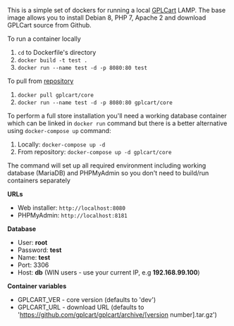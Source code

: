 This is a simple set of dockers for running a local <a href="https://github.com/gplcart/gplcart">GPLCart</a> LAMP. The base image allows you to install Debian 8, PHP 7, Apache 2 and download GPLCart source from Github.

To run a container locally

1. `cd` to Dockerfile's directory
2. `docker build -t test .`
3. `docker run --name test -d -p 8080:80 test`

To pull from [repository](https://hub.docker.com/r/gplcart/core)

1. `docker pull gplcart/core`
2. `docker run --name test -d -p 8080:80 gplcart/core`

To perform a full store installation you'll need a working database container which can be linked in `docker run` command
but there is a better alternative using `docker-compose up` command:

1. Locally: `docker-compose up -d`
2. From repository: `docker-compose up -d gplcart/core`

The command will set up all required environment including working database (MariaDB) and PHPMyAdmin so you don't need to build/run containers separately

**URLs**

- Web installer: `http://localhost:8080`
- PHPMyAdmin: `http://localhost:8181`

**Database**

- User: **root**
- Password: **test**
- Name: **test**
- Port: 3306
- Host: **db** (WIN users - use your current IP, e.g **192.168.99.100**)

**Container variables**

- GPLCART_VER - core version (defaults to 'dev')
- GPLCART_URL - download URL (defaults to 'https://github.com/gplcart/gplcart/archive/[version number].tar.gz')
